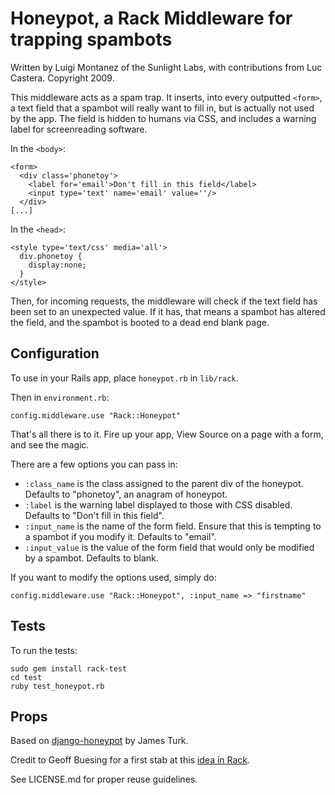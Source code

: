 # Honeypot, a Rack Middleware for trapping spambots

Written by Luigi Montanez of the Sunlight Labs, with contributions from Luc Castera. Copyright 2009.

This middleware acts as a spam trap. It inserts, into every outputted `<form>`, a text field that a spambot will really want to fill in, but is actually not used by the app. The field is hidden to humans via CSS, and includes a warning label for screenreading software.

In the `<body>`:

    <form>
      <div class='phonetoy'>
        <label for='email'>Don't fill in this field</label>
        <input type='text' name='email' value=''/>
      </div>
    [...]

In the `<head>`:
  
    <style type='text/css' media='all'>
      div.phonetoy {
        display:none;
      }
    </style>
  
Then, for incoming requests, the middleware will check if the text field has been set to an unexpected value. If it has, that means a spambot has altered the field, and the spambot is booted to a dead end blank page.

## Configuration

To use in your Rails app, place `honeypot.rb` in `lib/rack`.

Then in `environment.rb`:

    config.middleware.use "Rack::Honeypot"

That's all there is to it. Fire up your app, View Source on a page with a form, and see the magic.

There are a few options you can pass in:
  
  * `:class_name` is the class assigned to the parent div of the honeypot. Defaults to "phonetoy", an anagram of honeypot.
  * `:label` is the warning label displayed to those with CSS disabled. Defaults to "Don't fill in this field".
  * `:input_name` is the name of the form field. Ensure that this is tempting to a spambot if you modify it. Defaults to "email".
  * `:input_value` is the value of the form field that would only be modified by a spambot. Defaults to blank.

If you want to modify the options used, simply do:

    config.middleware.use "Rack::Honeypot", :input_name => "firstname"


## Tests

To run the tests:

    sudo gem install rack-test
    cd test
    ruby test_honeypot.rb

    
## Props

Based on [django-honeypot](http://github.com/sunlightlabs/django-honeypot) by James Turk.

Credit to Geoff Buesing for a first stab at this [idea in Rack](http://mad.ly/2009/05/01/honeypot-filter-as-a-rack-middleware/).

See LICENSE.md for proper reuse guidelines.
